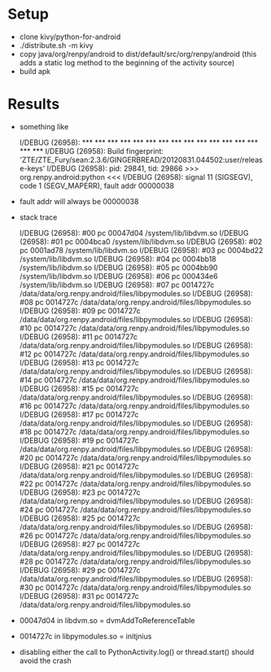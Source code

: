 # Setup
- clone kivy/python-for-android
- ./distribute.sh -m kivy
- copy java/org/renpy/android to dist/default/src/org/renpy/android (this adds a static log method to the beginning of the activity source)
- build apk
# Results
- something like

	I/DEBUG   (26958): *** *** *** *** *** *** *** *** *** *** *** *** *** *** *** ***
	I/DEBUG   (26958): Build fingerprint: 'ZTE/ZTE_Fury/sean:2.3.6/GINGERBREAD/20120831.044502:user/release-keys'
	I/DEBUG   (26958): pid: 29841, tid: 29866  >>> org.renpy.android:python <<<
	I/DEBUG   (26958): signal 11 (SIGSEGV), code 1 (SEGV_MAPERR), fault addr 00000038
- fault addr will always be 00000038
- stack trace

	I/DEBUG   (26958):          #00  pc 00047d04  /system/lib/libdvm.so
	I/DEBUG   (26958):          #01  pc 0004bca0  /system/lib/libdvm.so
	I/DEBUG   (26958):          #02  pc 0001ad78  /system/lib/libdvm.so
	I/DEBUG   (26958):          #03  pc 0004bd22  /system/lib/libdvm.so
	I/DEBUG   (26958):          #04  pc 0004bb18  /system/lib/libdvm.so
	I/DEBUG   (26958):          #05  pc 0004bb90  /system/lib/libdvm.so
	I/DEBUG   (26958):          #06  pc 000434e6  /system/lib/libdvm.so
	I/DEBUG   (26958):          #07  pc 0014727c  /data/data/org.renpy.android/files/libpymodules.so
	I/DEBUG   (26958):          #08  pc 0014727c  /data/data/org.renpy.android/files/libpymodules.so
	I/DEBUG   (26958):          #09  pc 0014727c  /data/data/org.renpy.android/files/libpymodules.so
	I/DEBUG   (26958):          #10  pc 0014727c  /data/data/org.renpy.android/files/libpymodules.so
	I/DEBUG   (26958):          #11  pc 0014727c  /data/data/org.renpy.android/files/libpymodules.so
	I/DEBUG   (26958):          #12  pc 0014727c  /data/data/org.renpy.android/files/libpymodules.so
	I/DEBUG   (26958):          #13  pc 0014727c  /data/data/org.renpy.android/files/libpymodules.so
	I/DEBUG   (26958):          #14  pc 0014727c  /data/data/org.renpy.android/files/libpymodules.so
	I/DEBUG   (26958):          #15  pc 0014727c  /data/data/org.renpy.android/files/libpymodules.so
	I/DEBUG   (26958):          #16  pc 0014727c  /data/data/org.renpy.android/files/libpymodules.so
	I/DEBUG   (26958):          #17  pc 0014727c  /data/data/org.renpy.android/files/libpymodules.so
	I/DEBUG   (26958):          #18  pc 0014727c  /data/data/org.renpy.android/files/libpymodules.so
	I/DEBUG   (26958):          #19  pc 0014727c  /data/data/org.renpy.android/files/libpymodules.so
	I/DEBUG   (26958):          #20  pc 0014727c  /data/data/org.renpy.android/files/libpymodules.so
	I/DEBUG   (26958):          #21  pc 0014727c  /data/data/org.renpy.android/files/libpymodules.so
	I/DEBUG   (26958):          #22  pc 0014727c  /data/data/org.renpy.android/files/libpymodules.so
	I/DEBUG   (26958):          #23  pc 0014727c  /data/data/org.renpy.android/files/libpymodules.so
	I/DEBUG   (26958):          #24  pc 0014727c  /data/data/org.renpy.android/files/libpymodules.so
	I/DEBUG   (26958):          #25  pc 0014727c  /data/data/org.renpy.android/files/libpymodules.so
	I/DEBUG   (26958):          #26  pc 0014727c  /data/data/org.renpy.android/files/libpymodules.so
	I/DEBUG   (26958):          #27  pc 0014727c  /data/data/org.renpy.android/files/libpymodules.so
	I/DEBUG   (26958):          #28  pc 0014727c  /data/data/org.renpy.android/files/libpymodules.so
	I/DEBUG   (26958):          #29  pc 0014727c  /data/data/org.renpy.android/files/libpymodules.so
	I/DEBUG   (26958):          #30  pc 0014727c  /data/data/org.renpy.android/files/libpymodules.so
	I/DEBUG   (26958):          #31  pc 0014727c  /data/data/org.renpy.android/files/libpymodules.so
- 00047d04 in libdvm.so = dvmAddToReferenceTable
- 0014727c in libpymodules.so = initjnius
- disabling either the call to PythonActivity.log() or thread.start() should avoid the crash
